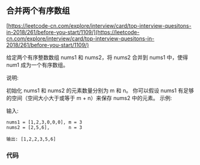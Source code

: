 ## 合并两个有序数组

[https://leetcode-cn.com/explore/interview/card/top-interview-quesitons-in-2018/261/before-you-start/1109/](https://leetcode-cn.com/explore/interview/card/top-interview-quesitons-in-2018/261/before-you-start/1109/)


给定两个有序整数数组 nums1 和 nums2，将 nums2 合并到 nums1 中，使得 num1 成为一个有序数组。

说明:

初始化 nums1 和 nums2 的元素数量分别为 m 和 n。
你可以假设 nums1 有足够的空间（空间大小大于或等于 m + n）来保存 nums2 中的元素。
示例:

输入:
```
nums1 = [1,2,3,0,0,0], m = 3
nums2 = [2,5,6],       n = 3

输出: [1,2,2,3,5,6]
```


### 代码










